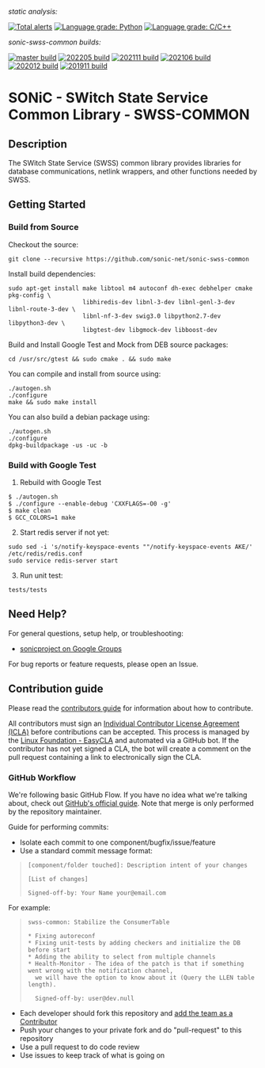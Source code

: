 *static analysis:*

[![Total alerts](https://img.shields.io/lgtm/alerts/g/sonic-net/sonic-swss-common.svg?logo=lgtm&logoWidth=18)](https://lgtm.com/projects/g/sonic-net/sonic-swss-common/alerts/)
[![Language grade: Python](https://img.shields.io/lgtm/grade/python/g/sonic-net/sonic-swss-common.svg?logo=lgtm&logoWidth=18)](https://lgtm.com/projects/g/sonic-net/sonic-swss-common/context:python)
[![Language grade: C/C++](https://img.shields.io/lgtm/grade/cpp/g/sonic-net/sonic-swss-common.svg?logo=lgtm&logoWidth=18)](https://lgtm.com/projects/g/sonic-net/sonic-swss-common/context:cpp)

*sonic-swss-common builds:*

[![master build](https://dev.azure.com/mssonic/build/_apis/build/status/Azure.sonic-swss-common?branchName=master&label=master)](https://dev.azure.com/mssonic/build/_build/latest?definitionId=9&branchName=master)
[![202205 build](https://dev.azure.com/mssonic/build/_apis/build/status/Azure.sonic-swss-common?branchName=202205&label=202205)](https://dev.azure.com/mssonic/build/_build/latest?definitionId=9&branchName=202205)
[![202111 build](https://dev.azure.com/mssonic/build/_apis/build/status/Azure.sonic-swss-common?branchName=202111&label=202111)](https://dev.azure.com/mssonic/build/_build/latest?definitionId=9&branchName=202111)
[![202106 build](https://dev.azure.com/mssonic/build/_apis/build/status/Azure.sonic-swss-common?branchName=202106&label=202106)](https://dev.azure.com/mssonic/build/_build/latest?definitionId=9&branchName=202106)
[![202012 build](https://dev.azure.com/mssonic/build/_apis/build/status/Azure.sonic-swss-common?branchName=202012&label=202012)](https://dev.azure.com/mssonic/build/_build/latest?definitionId=9&branchName=202012)
[![201911 build](https://dev.azure.com/mssonic/build/_apis/build/status/Azure.sonic-swss-common?branchName=201911&label=201911)](https://dev.azure.com/mssonic/build/_build/latest?definitionId=9&branchName=201911)

# SONiC - SWitch State Service Common Library - SWSS-COMMON

## Description
The SWitch State Service (SWSS) common library provides libraries for database communications, netlink wrappers, and other functions needed by SWSS.

## Getting Started

### Build from Source

Checkout the source:

    git clone --recursive https://github.com/sonic-net/sonic-swss-common


Install build dependencies:

    sudo apt-get install make libtool m4 autoconf dh-exec debhelper cmake pkg-config \
                         libhiredis-dev libnl-3-dev libnl-genl-3-dev libnl-route-3-dev \
                         libnl-nf-3-dev swig3.0 libpython2.7-dev libpython3-dev \
                         libgtest-dev libgmock-dev libboost-dev

Build and Install Google Test and Mock from DEB source packages:

    cd /usr/src/gtest && sudo cmake . && sudo make

You can compile and install from source using:

    ./autogen.sh
    ./configure
    make && sudo make install

You can also build a debian package using:

    ./autogen.sh
    ./configure
    dpkg-buildpackage -us -uc -b

### Build with Google Test
1. Rebuild with Google Test
```
$ ./autogen.sh
$ ./configure --enable-debug 'CXXFLAGS=-O0 -g'
$ make clean
$ GCC_COLORS=1 make
```

2. Start redis server if not yet:
```
sudo sed -i 's/notify-keyspace-events ""/notify-keyspace-events AKE/' /etc/redis/redis.conf
sudo service redis-server start
```

3. Run unit test:
```
tests/tests
```

## Need Help?

For general questions, setup help, or troubleshooting:
- [sonicproject on Google Groups](https://groups.google.com/g/sonicproject)

For bug reports or feature requests, please open an Issue.

## Contribution guide

Please read the [contributors guide](https://github.com/sonic-net/SONiC/blob/gh-pages/CONTRIBUTING.md) for information about how to contribute.

All contributors must sign an [Individual Contributor License Agreement (ICLA)](https://docs.linuxfoundation.org/lfx/easycla/v2-current/contributors/individual-contributor) before contributions can be accepted. This process is managed by the [Linux Foundation - EasyCLA](https://easycla.lfx.linuxfoundation.org/) and automated
via a GitHub bot. If the contributor has not yet signed a CLA, the bot will create a comment on the pull request containing a link to electronically sign the CLA.

### GitHub Workflow

We're following basic GitHub Flow. If you have no idea what we're talking about, check out [GitHub's official guide](https://guides.github.com/introduction/flow/). Note that merge is only performed by the repository maintainer.

Guide for performing commits:

* Isolate each commit to one component/bugfix/issue/feature
* Use a standard commit message format:

>     [component/folder touched]: Description intent of your changes
>
>     [List of changes]
>
> 	  Signed-off-by: Your Name your@email.com

For example:

>     swss-common: Stabilize the ConsumerTable
>
>     * Fixing autoreconf
>     * Fixing unit-tests by adding checkers and initialize the DB before start
>     * Adding the ability to select from multiple channels
>     * Health-Monitor - The idea of the patch is that if something went wrong with the notification channel,
>       we will have the option to know about it (Query the LLEN table length).
>
>       Signed-off-by: user@dev.null


* Each developer should fork this repository and [add the team as a Contributor](https://help.github.com/articles/adding-collaborators-to-a-personal-repository)
* Push your changes to your private fork and do "pull-request" to this repository
* Use a pull request to do code review
* Use issues to keep track of what is going on

